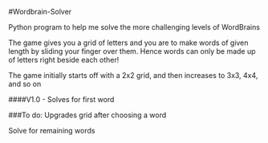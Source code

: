 #Wordbrain-Solver

Python program to help me solve the more challenging levels of WordBrains

The game gives you a grid of letters and you are to make words of given length by sliding your finger over them. Hence words can only be made up of letters right beside each other!

The game initially starts off with a 2x2 grid, and then increases to 3x3, 4x4, and so on

####V1.0 - Solves for first word

###To do: 
Upgrades grid after choosing a word

Solve for remaining words
